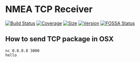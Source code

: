 # NMEA TCP Receiver

[![Build Status](https://travis-ci.org/gitsda/nmea-tcp-receiver.svg?branch=master)](https://travis-ci.org/gitsda/nmea-tcp-receiver)
[![Coverage](https://codecov.io/gh/gitsda/nmea-tcp-receiver/branch/master/graph/badge.svg)](https://codecov.io/gh/gitsda/nmea-tcp-receiver)
[![Size](https://images.microbadger.com/badges/image/gistda/nmea-tcp-receiver.svg)](https://microbadger.com/images/gistda/nmea-tcp-receiver "Get your own image badge on microbadger.com")
[![Version](https://images.microbadger.com/badges/version/gistda/nmea-tcp-receiver.svg)](https://microbadger.com/images/gistda/nmea-tcp-receiver "Get your own version badge on microbadger.com")
[![FOSSA Status](https://app.fossa.io/api/projects/git%2Bhttps%3A%2F%2Fgithub.com%2Fgitsda%2Fgnss-udp-receiver.svg?type=shield)](https://app.fossa.io/projects/git%2Bhttps%3A%2F%2Fgithub.com%2Fgitsda%2Fgnss-udp-receiver?ref=badge_shield)

## How to send TCP package in OSX
```
nc 0.0.0.0 3000
hello
```
